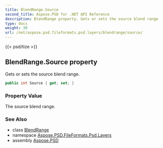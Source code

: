 ```yaml
---
title: BlendRange.Source
second_title: Aspose.PSD for .NET API Reference
description: BlendRange property. Gets or sets the source blend range
type: docs
weight: 30
url: /net/aspose.psd.fileformats.psd.layers/blendrange/source/
---
```

{{< psd/tize >}}
## BlendRange.Source property

Gets or sets the source blend range.

```csharp
public int Source { get; set; }
```

### Property Value

The source blend range.

### See Also

* class [BlendRange](../)
* namespace [Aspose.PSD.FileFormats.Psd.Layers](../../blendrange/)
* assembly [Aspose.PSD](../../../)


